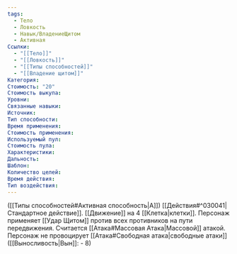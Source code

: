 ```yaml
---
tags:
  - Тело
  - Ловкость
  - Навык/ВладениеЩитом
  - Активная
Ссылки:
  - "[[Тело]]"
  - "[[Ловкость]]"
  - "[[Типы способностей]]"
  - "[[Владение щитом]]"
Категория: 
Стоимость: "20"
Стоимость выкупа:
Уровни:
Связанные навыки:
Источник:
Тип способности:
Время применения:
Стоимость применения:
Используемый пул:
Стоимость пула:
Характеристики:
Дальность:
Шаблон:
Количество целей:
Время действия:
Тип воздействия:
---
```

([[Типы способностей#Активная способность|А]]) [[Действия#^030041|Стандартное действие]]. 
[[Движение]] на 4 [[Клетка|клетки]]. Персонаж применяет [[Удар Щитом]] против всех противников на пути передвижения. Считается [[Атака#Массовая Атака|Массовой]] атакой. Персонаж не провоцирует [[Атака#Свободная атака|свободные атаки]] ([[Выносливость|Вын]]: - 8)
